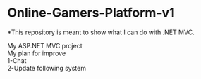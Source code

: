# Online-Gamers-Platform-v1
*This repository is meant to show what I can do with .NET MVC.

My ASP.NET MVC project <br>
My plan for improve<br>
1-Chat<br>
2-Update following system
